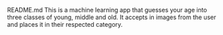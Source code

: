 README.md
This is a machine learning app that guesses your age into three classes of young, middle and old.
It accepts in images from the user and places it in their respected category.